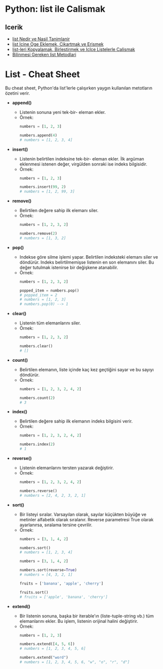 # Python: list ile Calismak

## Icerik
- [list Nedir ve Nasil Tanimlanir](001-list-Nedir-ve-Nasil-Tanimlanir.py)
- [list Icine Oge Eklemek, Cikartmak ve Erismek](002-list-Icine-Oge-Eklemek-Cikartmak-Erismek.py)
- [list-leri Kopyalamak, Birlestirmek ve IcIce Listelerle Calismak](003-list-leri-Kopyalamak-Birlestirmek-ve-IcIce-Liste-Tanimlamak.py)
- [Bilinmesi Gereken list Metodlari](004-Bilinmesi-Gereken-list-Metodlari.py)


# List - Cheat Sheet

Bu cheat sheet, Python'da list'lerle çalışırken yaygın kullanılan metotların özetini verir.

- **append()**
  - Listenin sonuna yeni tek-bir- eleman ekler.
  - Örnek:
    ```python
    numbers = [1, 2, 3]

    numbers.append(4) 
    # numbers = [1, 2, 3, 4]
    ```

- **insert()**
  - Listenin belirtilen indeksine tek-bir- eleman ekler. İlk argüman eklenmesi istenen değer, virgülden sonraki ise indeks bilgisidir.
  - Örnek:
    ```python
    numbers = [1, 2, 3]

    numbers.insert(99, 2) 
    # numbers = [1, 2, 99, 3]
    ```

- **remove()**
  - Belirtilen değere sahip ilk elemanı siler.
  - Örnek:
    ```python
    numbers = [1, 2, 3, 2]

    numbers.remove(2) 
    # numbers = [1, 3, 2]
    ```

- **pop()**
  - Indekse göre silme işlemi yapar. Belirtilen indeksteki elemanı siler ve döndürür. Indeks belirtilmemişse listenin en son elemanını siler. Bu değer tutulmak istenirse bir değişkene atanabilir.
  - Örnek:
    ```python
    numbers = [1, 2, 3, 2]

    popped_item = numbers.pop() 
    # popped_item = 2
    # numbers = [1, 2, 3]
    # numbers.pop(0) --> 1
    ```

- **clear()**
  - Listenin tüm elemanlarını siler.
  - Örnek:
    ```python
    numbers = [1, 2, 3, 2]

    numbers.clear() 
    # []
    ```

- **count()**
  - Belirtilen elemanın, liste içinde kaç kez geçtiğini sayar ve bu sayıyı döndürür.
  - Örnek:
    ```python
    numbers = [1, 2, 3, 2, 4, 2]

    numbers.count(2) 
    # 3
    ```

- **index()**
  - Belirtilen değere sahip ilk elemanın indeks bilgisini verir.
  - Örnek:
    ```python
    numbers = [1, 2, 3, 2, 4, 2]

    numbers.index(2) 
    # 1
    ```

- **reverse()**
  - Listenin elemanlarını tersten yazarak değiştirir.
  - Örnek:
    ```python
    numbers = [1, 2, 3, 2, 4, 2]

    numbers.reverse() 
    # numbers = [2, 4, 2, 3, 2, 1]
    ```

- **sort()**
  - Bir listeyi sıralar. Varsayılan olarak, sayılar küçükten büyüğe ve metinler alfabetik olarak sıralanır. Reverse parametresi True olarak ayarlanırsa, sıralama tersine çevrilir.
  - Örnek:
    ```python
    numbers = [3, 1, 4, 2]

    numbers.sort()  
    # numbers = [1, 2, 3, 4]

    numbers = [3, 1, 4, 2]
    
    numbers.sort(reverse=True)  
    # numbers = [4, 3, 2, 1]

    fruits = ['banana', 'apple', 'cherry']

    fruits.sort()  
    # fruits = ['apple', 'banana', 'cherry']
    ```

- **extend()**
  - Bir listenin sonuna, başka bir iterable'ın (liste-tuple-string vb.) tüm elemanlarını ekler. Bu işlem, listenin orijinal halini değiştirir.
  - Örnek:
    ```python
    numbers = [1, 2, 3]

    numbers.extend([4, 5, 6])  
    # numbers = [1, 2, 3, 4, 5, 6]
    
    numbers.extend("word")
    # numbers = [1, 2, 3, 4, 5, 6, "w", "o", "r", "d"]
    ```